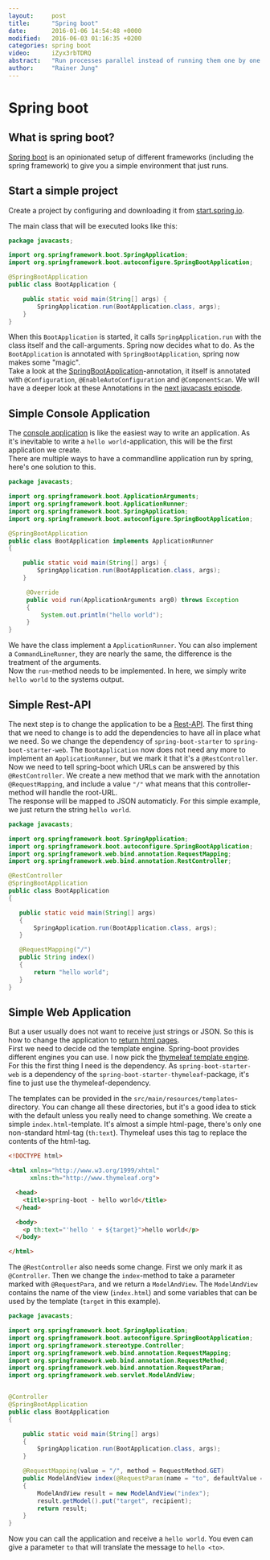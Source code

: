 ```yaml
---
layout:     post
title:      "Spring boot"
date:       2016-01-06 14:54:48 +0000
modified:   2016-06-03 01:16:35 +0200
categories: spring boot
video:      iZyx3rbTDRQ
abstract:   "Run processes parallel instead of running them one by one."
author:     "Rainer Jung"
---
```

Spring boot
===========

What is spring boot?
--------------------

[Spring boot][boot] is an opinionated setup of different frameworks (including
the spring framework) to give you a simple environment that just runs.

Start a simple project
----------------------

Create a project by configuring and downloading it from
[start.spring.io][start].

The main class that will be executed looks like this:

```java
package javacasts;

import org.springframework.boot.SpringApplication;
import org.springframework.boot.autoconfigure.SpringBootApplication;

@SpringBootApplication
public class BootApplication {

    public static void main(String[] args) {
        SpringApplication.run(BootApplication.class, args);
    }
}
```

When this `BootApplication` is started, it calls `SpringApplication.run` with
the class itself and the call-arguments. Spring now decides what to do. As the
`BootApplication` is annotated with `SpringBootApplication`, spring now makes
some "magic".  
Take a look at the [SpringBootApplication][sapp]-annotation, it itself is
annotated with `@Configuration`, `@EnableAutoConfiguration` and
`@ComponentScan`. We will have a deeper look at these Annotations in the
[next javacasts episode][jc0002].

Simple Console Application
--------------------------

The [console application][cmd] is like the easiest way to write an
application. As it's inevitable to write a `hello world`-application, this
will be the first application we create.  
There are multiple ways to have a commandline application run by spring,
here's one solution to this.

```java
package javacasts;

import org.springframework.boot.ApplicationArguments;
import org.springframework.boot.ApplicationRunner;
import org.springframework.boot.SpringApplication;
import org.springframework.boot.autoconfigure.SpringBootApplication;

@SpringBootApplication
public class BootApplication implements ApplicationRunner
{

    public static void main(String[] args) {
        SpringApplication.run(BootApplication.class, args);
    }

     @Override
     public void run(ApplicationArguments arg0) throws Exception
     {
         System.out.println("hello world");
     }
}
```

We have the class implement a `ApplicationRunner`. You can also implement a
`CommandLineRunner`, they are nearly the same, the difference is the treatment
of the arguments.  
Now the `run`-method needs to be implemented. In here, we simply write `hello
world` to the systems output.

Simple Rest-API
---------------

The next step is to change the application to be a [Rest-API][api]. The first
thing that we need to change is to add the dependencies to have all in place
what we need. So we change the dependency of `spring-boot-starter` to
`spring-boot-starter-web`. The `BootApplication` now does not need any more to
implement an `ApplicationRunner`, but we mark it that it's a
`@RestController`. Now we need to tell spring-boot which URLs can be answered
by this `@RestController`. We create a new method that we mark with the
annotation `@RequestMapping`, and include a value `"/"` what means that this
controller-method will handle the root-URL.  
The response will be mapped to JSON automaticly. For this simple example, we
just return the string `hello world`.

```java
package javacasts;

import org.springframework.boot.SpringApplication;
import org.springframework.boot.autoconfigure.SpringBootApplication;
import org.springframework.web.bind.annotation.RequestMapping;
import org.springframework.web.bind.annotation.RestController;

@RestController
@SpringBootApplication
public class BootApplication
{

   public static void main(String[] args)
   {
       SpringApplication.run(BootApplication.class, args);
   }

   @RequestMapping("/")
   public String index()
   {
       return "hello world";
   }
}
```

Simple Web Application
----------------------

But a user usually does not want to receive just strings or JSON. So this is
how to change the application to [return html pages][web].  
First we need to decide od the template engine. Spring-boot provides different
engines you can use. I now pick the [thymeleaf template engine][thymeleaf].
For this the first thing I need is the dependency. As
`spring-boot-starter-web` is a dependency of the
`spring-boot-starter-thymeleaf`-package, it's fine to just use the
thymeleaf-dependency.

The templates can be provided in the `src/main/resources/templates`-directory.
You can change all these directories, but it's a good idea to stick with the
default unless you really need to change something. We create a simple
`index.html`-template. It's almost a simple html-page, there's only one
non-standard html-tag (`th:text`). Thymeleaf uses this tag to replace the
contents of the html-tag.

```html
<!DOCTYPE html>

<html xmlns="http://www.w3.org/1999/xhtml"
      xmlns:th="http://www.thymeleaf.org">

  <head>
    <title>spring-boot - hello world</title>
  </head>

  <body>
    <p th:text="'hello ' + ${target}">hello world</p>
  </body>

</html>
```

The `@RestController` also needs some change. First we only mark it as
`@Controller`. Then we change the `index`-method to take a parameter marked
with `@RequestPara`, and we return a `ModelAndView`. The `ModelAndView`
contains the name of the view (`index.html`) and some variables that can be
used by the template (`target` in this example).

```java
package javacasts;

import org.springframework.boot.SpringApplication;
import org.springframework.boot.autoconfigure.SpringBootApplication;
import org.springframework.stereotype.Controller;
import org.springframework.web.bind.annotation.RequestMapping;
import org.springframework.web.bind.annotation.RequestMethod;
import org.springframework.web.bind.annotation.RequestParam;
import org.springframework.web.servlet.ModelAndView;


@Controller
@SpringBootApplication
public class BootApplication
{

    public static void main(String[] args)
    {
        SpringApplication.run(BootApplication.class, args);
    }

    @RequestMapping(value = "/", method = RequestMethod.GET)
    public ModelAndView index(@RequestParam(name = "to", defaultValue = "world") String recipient)
    {
        ModelAndView result = new ModelAndView("index");
        result.getModel().put("target", recipient);
        return result;
    }
}
```

Now you can call the application and receive a `hello world`. You even can
give a parameter `to` that will translate the message to `hello <to>`.

[boot]:      http://projects.spring.io/spring-boot/  "Spring boot"
[start]:     http://start.spring.io/                 "Spring boot Initializr"
[cmd]:       https://github.com/javacasts/jc0001-spring-boot/tree/cmd "Simple console application"
[api]:       https://github.com/javacasts/jc0001-spring-boot/tree/api "Simple Rest-API"
[web]:       https://github.com/javacasts/jc0001-spring-boot/tree/web "Simple web application"
[sapp]:      https://github.com/spring-projects/spring-boot/blob/v1.3.1.RELEASE/spring-boot-autoconfigure/src/main/java/org/springframework/boot/autoconfigure/SpringBootApplication.java "@SpringBootApplication"
[jc0002]:    https://javacasts.net/                  "JavaCasts Episode 2"
[thymeleaf]: http://www.thymeleaf.org/               "Thymeleaf"
